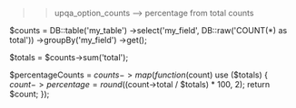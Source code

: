 >> upqa_option_counts --> percentage from total counts
>> 

$counts = DB::table('my_table')
            ->select('my_field', DB::raw('COUNT(*) as total'))
            ->groupBy('my_field')
            ->get();

$totals = $counts->sum('total');

$percentageCounts = $counts->map(function ($count) use ($totals) {
    $count->percentage = round(($count->total / $totals) * 100, 2);
    return $count;
});


